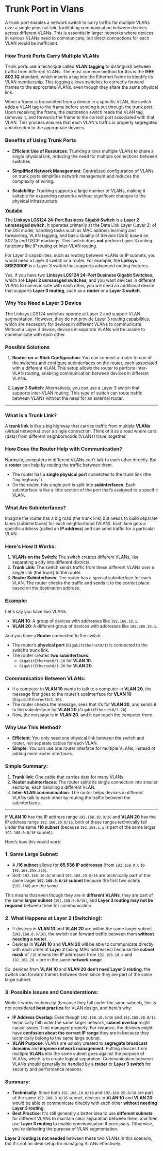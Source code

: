 # Trunk Port in Vlans

A trunk port enables a network switch to carry traffic for multiple VLANs over a single physical link, facilitating communication between devices across different VLANs. This is essential in larger networks where devices in various VLANs need to communicate, but direct connections for each VLAN would be inefficient.

### How Trunk Ports Carry Multiple VLANs

Trunk ports use a technique called **VLAN tagging** to distinguish between traffic from different VLANs. The most common method for this is the **IEEE 802.1Q** standard, which inserts a tag into the Ethernet frame to identify its VLAN membership. This tagging allows switches to correctly forward frames to the appropriate VLANs, even though they share the same physical link.

When a frame is transmitted from a device in a specific VLAN, the switch adds a VLAN tag to the frame before sending it out through the trunk port. Upon receiving the frame, the destination switch reads the VLAN tag, removes it, and forwards the frame to the correct port associated with that VLAN. This process ensures that each VLAN's traffic is properly segregated and directed to the appropriate devices.   


### Benefits of Using Trunk Ports

- **Efficient Use of Resources**: Trunking allows multiple VLANs to share a single physical link, reducing the need for multiple connections between switches.

- **Simplified Network Management**: Centralized configuration of VLANs on trunk ports simplifies network management and reduces the complexity of wiring.

- **Scalability**: Trunking supports a large number of VLANs, making it suitable for expanding networks without significant changes to the physical infrastructure.


**[Youtube](https://www.youtube.com/watch?v=apwWzXjoVXE)**


The **Linksys LGS124 24-Port Business Gigabit Switch** is a **Layer 2 unmanaged switch**. It operates primarily at the Data Link Layer (Layer 2) of the OSI model, handling tasks such as MAC address learning and forwarding, VLAN tagging, and basic Quality of Service (QoS) based on 802.1p and DSCP markings. This switch does **not** perform Layer 3 routing functions like IP routing or inter-VLAN routing.

For Layer 3 capabilities, such as routing between VLANs or IP subnets, you would need a Layer 3 switch or a router. For example, the **Linksys SGE2000P** is a Layer 3 switch that supports advanced routing features. 




Yes, if you have two **Linksys LGS124 24-Port Business Gigabit Switches**, which are **Layer 2 unmanaged switches**, and you want devices in different VLANs to communicate with each other, you will need an additional device that supports **Layer 3 routing**, such as a **router** or a **Layer 3 switch**.

### Why You Need a Layer 3 Device

The Linksys LGS124 switches operate at Layer 2 and support VLAN segmentation. However, they do not provide Layer 3 routing capabilities, which are necessary for devices in different VLANs to communicate. Without a Layer 3 device, devices in separate VLANs will be unable to communicate with each other.

### Possible Solutions

1. **Router-on-a-Stick Configuration**: You can connect a router to one of the switches and configure subinterfaces on the router, each associated with a different VLAN. This setup allows the router to perform inter-VLAN routing, enabling communication between devices in different VLANs.

2. **Layer 3 Switch**: Alternatively, you can use a Layer 3 switch that supports inter-VLAN routing. This type of switch can route traffic between VLANs without the need for an external router.












---   

### What is a Trunk Link?

A **trunk link** is like a big highway that carries traffic from multiple **VLANs** (virtual networks) over a single connection. Think of it as a road where cars (data) from different neighborhoods (VLANs) travel together.

### How Does the Router Help with Communication?

Normally, computers in different VLANs can’t talk to each other directly. But a **router** can help by routing the traffic between them.

- The router has a **single physical port** connected to the trunk link (the "big highway").
- On the router, this single port is split into **subinterfaces**. Each subinterface is like a little section of the port that’s assigned to a specific VLAN.

### What Are Subinterfaces?

Imagine the router has a big road (the trunk link) but needs to build separate lanes (subinterfaces) for each neighborhood (VLAN). Each lane gets a specific address (called an **IP address**) and can send traffic for a particular VLAN.

### Here's How It Works:

1. **VLANs on the Switch**: The switch creates different VLANs, like separating a city into different districts.
2. **Trunk Link**: The switch sends traffic from these different VLANs over a single link (the trunk) to the router.
3. **Router Subinterfaces**: The router has a special subinterface for each VLAN. The router checks the traffic and sends it to the correct place based on the destination address.

### Example:

Let's say you have two VLANs:

- **VLAN 10**: A group of devices with addresses like `192.168.10.x`.
- **VLAN 20**: A different group of devices with addresses like `192.168.20.x`.

And you have a **Router** connected to the switch.

- The router’s **physical port** (`GigabitEthernet0/1`) is connected to the switch’s trunk link.
- The router creates **two subinterfaces**:
  - `GigabitEthernet0/1.10` for **VLAN 10**.
  - `GigabitEthernet0/1.20` for **VLAN 20**.

### Communication Between VLANs:

- If a computer in **VLAN 10** wants to talk to a computer in **VLAN 20**, the message first goes to the router’s subinterface for **VLAN 10** (`GigabitEthernet0/1.10`).
- The router checks the message, sees that it’s for **VLAN 20**, and sends it to the subinterface for **VLAN 20** (`GigabitEthernet0/1.20`).
- Now, the message is in **VLAN 20**, and it can reach the computer there.

### Why Use This Method?

- **Efficient**: You only need one physical link between the switch and router, not separate cables for each VLAN.
- **Simple**: You can use one router interface for multiple VLANs, instead of adding more router interfaces.

### Simple Summary:

1. **Trunk link**: One cable that carries data for many VLANs.
2. **Router subinterfaces**: The router splits its single connection into smaller sections, each handling a different VLAN.
3. **Inter-VLAN communication**: The router helps devices in different VLANs talk to each other by routing the traffic between the subinterfaces.


---   


If **VLAN 10** has the IP address range `192.168.10.0/16` and **VLAN 20** has the IP address range `192.168.20.0/16`, both of these ranges technically fall under the same **/16 subnet** (because `192.168.x.x` is part of the same larger `192.168.0.0/16` subnet). 

Here’s how this would work:

### **1. Same Large Subnet:**
- A **/16 subnet** allows for **65,536 IP addresses** (from `192.168.0.0` to `192.168.255.255`).
- Both `192.168.10.0/16` and `192.168.20.0/16` are technically part of the same larger **`192.168.0.0/16` subnet** because the first two octets (`192.168`) are the same.
  
This means that even though they are in **different VLANs**, they are part of the same **larger subnet** (`192.168.0.0/16`), and **Layer 3 routing may not be required** between them for communication.

### **2. What Happens at Layer 2 (Switching):**
- If devices in **VLAN 10** and **VLAN 20** are within the same larger subnet (`192.168.0.0/16`), the switch can forward traffic between them **without needing a router**.
- Devices in **VLAN 10** and **VLAN 20** will be able to communicate directly with each other at **Layer 2** (using MAC addresses) because the **subnet mask** of `/16` means the IP addresses from `192.168.10.x` and `192.168.20.x` are in the same **network range**.
  
So, devices from **VLAN 10** and **VLAN 20** **don’t need Layer 3 routing**; the switch can forward frames between them since they are part of the same large subnet.

### **3. Possible Issues and Considerations:**
While it works technically (because they fall under the same subnet), this is not considered **best practice** for VLAN design, and here's why:

- **IP Address Overlap**: Even though `192.168.10.0/16` and `192.168.20.0/16` technically fall under the same larger network, **subnet overlap** might cause issues if not managed properly. For instance, the devices might have **confusion about the correct IP range** they are in because they technically belong to the same large subnet.
- **VLAN Purpose**: VLANs are usually created to **segregate broadcast domains** and **improve network management**. Putting devices from multiple **VLANs** into the same subnet goes against the purpose of VLANs, which is to create logical separation. Communication between VLANs should generally be handled by a **router** or **Layer 3 switch** for security and performance reasons.

### **Summary:**
- **Technically**: Since both `192.168.10.0/16` and `192.168.20.0/16` are part of the same `192.168.0.0/16` subnet, devices in **VLAN 10** and **VLAN 20** would be able to communicate directly with each other **without needing Layer 3 routing**.
- **Best Practice**: It's still generally a better idea to use **different subnets** for different VLANs to maintain clear separation between them, and then use **Layer 3 routing** to enable communication if necessary. Otherwise, you're defeating the purpose of VLAN segmentation.

**Layer 3 routing is not needed** between these two VLANs in this scenario, but it's not an ideal setup for managing VLANs effectively.
